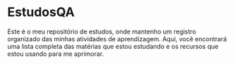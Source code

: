 # EstudosQA
Este é o meu repositório de estudos, onde mantenho um registro organizado das minhas atividades de aprendizagem. Aqui, você encontrará uma lista completa das matérias que estou estudando e os recursos que estou usando para me aprimorar. 
